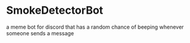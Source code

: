 # SmokeDetectorBot
a meme bot for discord that has a random chance of beeping whenever someone sends a message
